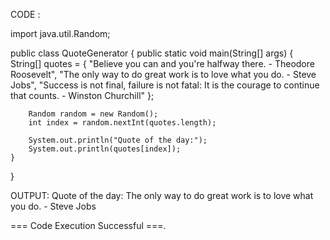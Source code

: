 CODE : 

import java.util.Random;

public class QuoteGenerator {
    public static void main(String[] args) {
        String[] quotes = {
            "Believe you can and you're halfway there. - Theodore Roosevelt",
            "The only way to do great work is to love what you do. - Steve Jobs",
            "Success is not final, failure is not fatal: It is the courage to continue that counts. - Winston Churchill"
        };

        Random random = new Random();
        int index = random.nextInt(quotes.length);

        System.out.println("Quote of the day:");
        System.out.println(quotes[index]);
    }
}





OUTPUT: 
Quote of the day:
The only way to do great work is to love what you do. - Steve Jobs

=== Code Execution Successful ===.